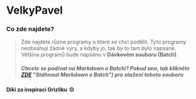 # VelkyPavel
### Co zde najdete?
> Zde najdete různe programy o které se chci podělit. Tyto programy neobsahují žádné vyry, a kdyby jo, tak by to tam bylo napsané. Většina programů bude napsáno v **Dávkovém souboru (Batch)**.
> ##### *Chcete se podívat na Markdown o Batchi? Pokud ano, tak klikněte [ZDE](https://uloz.to/quickDownload/jiFNS7W5Ws2P) "Stáhnout Markdown o Batch") pro stažení tohoto souboru*
#### Díki za inspiraci Grizlíku :D
